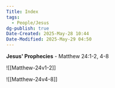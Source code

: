 ```yaml
---
Title: Index
tags:
  - People/Jesus
dg-publish: true
Date-Created: 2025-May-28 10:44
Date-Modified: 2025-May-29 04:50
---
```

**Jesus' Prophecies** - Matthew 24:1-2, 4-8

![[Matthew-24v1-2]]

![[Matthew-24v4-8]]
